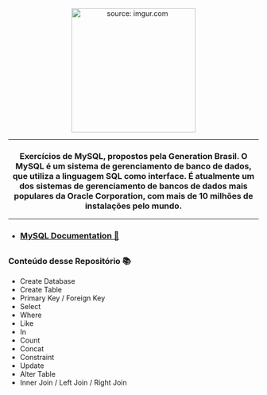 <div align = "center">
  <img width="250px" src="https://i.imgur.com/zx4aW9R.png" title="source: imgur.com"/>
  <hr>
  <h3>Exercícios de MySQL, propostos pela Generation Brasil. O MySQL é um sistema de gerenciamento de banco de dados, que utiliza a linguagem SQL como interface. É atualmente um dos sistemas de gerenciamento de bancos de dados mais populares da Oracle Corporation, com mais de 10 milhões de instalações pelo mundo.
  </div>
  
<hr>

 - <h3><a href="https://dev.mysql.com/doc/" target="_blank"><p target="_blank">MySQL Documentation 📄</a> 
##
### Conteúdo desse Repositório 📚
  * Create Database
  * Create Table
  * Primary Key / Foreign Key
  * Select
  * Where
  * Like
  * In
  * Count
  * Concat
  * Constraint
  * Update
  * Alter Table
  * Inner Join / Left Join / Right Join
  

